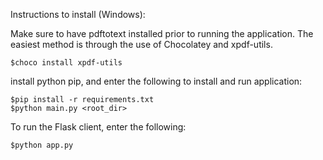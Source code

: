 Instructions to install (Windows):

Make sure to have pdftotext installed prior to running the application. The easiest method is 
through the use of Chocolatey and xpdf-utils.

    $choco install xpdf-utils

install python pip, and enter the following to install and run application:

    $pip install -r requirements.txt
    $python main.py <root_dir>

To run the Flask client, enter the following:

    $python app.py